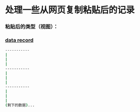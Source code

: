 # 处理一些从网页复制粘贴后的记录

### 粘贴后的类型（视图）：
### [data record]()
```bash
-----------
|
|
|
-----------
|
|
|
-----------
|
|
|
(剩下的数据)...
```
